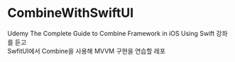 # CombineWithSwiftUI
Udemy The Complete Guide to Combine Framework in iOS Using Swift 강좌를 듣고 <br/>
SwfitUI에서 Combine을 사용해 MVVM 구현을 연습할 레포

